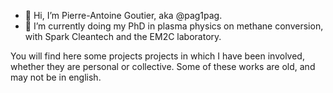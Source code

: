 - 👋 Hi, I’m Pierre-Antoine Goutier, aka @pag1pag.
- 🌱 I’m currently doing my PhD in plasma physics on methane conversion, with Spark Cleantech and the EM2C laboratory.
<!--- - 💞️ I’m looking to collaborate on ... --->

You will find here some projects projects in which I have been involved, whether they are personal or collective.
Some of these works are old, and may not be in english.
<!--- Some of these works are private, since they are school projects. --->
<!--- If you have any questions, don't hesitate! 👍 --->

<!---
pag1pag/pag1pag is a ✨ special ✨ repository because its `README.md` (this file) appears on your GitHub profile.
You can click the Preview link to take a look at your changes.
--->
